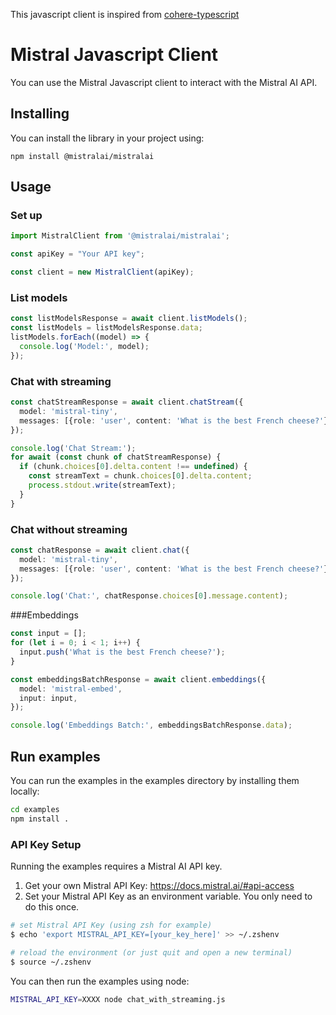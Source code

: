 This javascript client is inspired from [cohere-typescript](https://github.com/cohere-ai/cohere-typescript)

# Mistral Javascript Client

You can use the Mistral Javascript client to interact with the Mistral AI API.

## Installing

You can install the library in your project using:

`npm install @mistralai/mistralai`

## Usage
### Set up
```typescript
import MistralClient from '@mistralai/mistralai';

const apiKey = "Your API key";

const client = new MistralClient(apiKey);
```

### List models
```typescript
const listModelsResponse = await client.listModels();
const listModels = listModelsResponse.data;
listModels.forEach((model) => {
  console.log('Model:', model);
});
```

### Chat with streaming
```typescript
const chatStreamResponse = await client.chatStream({
  model: 'mistral-tiny',
  messages: [{role: 'user', content: 'What is the best French cheese?'}],
});

console.log('Chat Stream:');
for await (const chunk of chatStreamResponse) {
  if (chunk.choices[0].delta.content !== undefined) {
    const streamText = chunk.choices[0].delta.content;
    process.stdout.write(streamText);
  }
}
```
### Chat without streaming
```typescript
const chatResponse = await client.chat({
  model: 'mistral-tiny',
  messages: [{role: 'user', content: 'What is the best French cheese?'}],
});

console.log('Chat:', chatResponse.choices[0].message.content);
```
###Embeddings
```typescript
const input = [];
for (let i = 0; i < 1; i++) {
  input.push('What is the best French cheese?');
}

const embeddingsBatchResponse = await client.embeddings({
  model: 'mistral-embed',
  input: input,
});

console.log('Embeddings Batch:', embeddingsBatchResponse.data);
```
## Run examples

You can run the examples in the examples directory by installing them locally:

```bash
cd examples
npm install .
```

### API Key Setup

Running the examples requires a Mistral AI API key.

1. Get your own Mistral API Key: <https://docs.mistral.ai/#api-access>
2. Set your Mistral API Key as an environment variable. You only need to do this once.

```bash
# set Mistral API Key (using zsh for example)
$ echo 'export MISTRAL_API_KEY=[your_key_here]' >> ~/.zshenv

# reload the environment (or just quit and open a new terminal)
$ source ~/.zshenv
```

You can then run the examples using node:

```bash
MISTRAL_API_KEY=XXXX node chat_with_streaming.js
```
